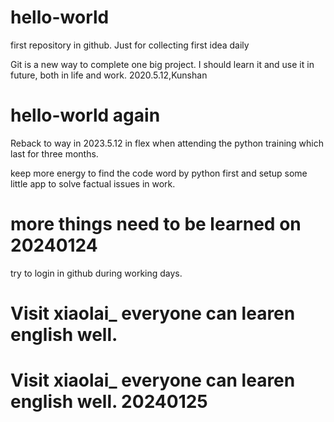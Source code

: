 # hello-world
first repository in github.  Just for collecting first idea daily 

Git is a new way to complete one big project.  I should learn it and use it in future, both in life and work.  2020.5.12,Kunshan


# hello-world again
Reback to way in 2023.5.12 in flex when attending the python training which last for three months.

keep more energy to find the code word by python first and setup some little app to solve factual issues in work.


# more things need to be learned  on 20240124

try to login in github during working days.

# Visit xiaolai_ everyone can learen english well.

# Visit xiaolai_ everyone can learen english well. 20240125 
